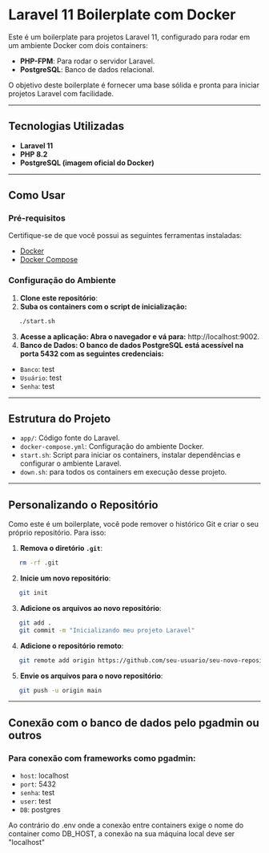 # Laravel 11 Boilerplate com Docker

Este é um boilerplate para projetos Laravel 11, configurado para rodar em um ambiente Docker com dois containers:

- **PHP-FPM**: Para rodar o servidor Laravel.
- **PostgreSQL**: Banco de dados relacional.

O objetivo deste boilerplate é fornecer uma base sólida e pronta para iniciar projetos Laravel com facilidade.

---

## Tecnologias Utilizadas

- **Laravel 11**
- **PHP 8.2**
- **PostgreSQL (imagem oficial do Docker)**

---

## Como Usar

### Pré-requisitos

Certifique-se de que você possui as seguintes ferramentas instaladas:

- [Docker](https://www.docker.com/)
- [Docker Compose](https://docs.docker.com/compose/)

### Configuração do Ambiente

1. **Clone este repositório**:
2. **Suba os containers com o script de inicialização:**
```bash
   ./start.sh
```
3. **Acesse a aplicação: Abra o navegador e vá para:** http://localhost:9002.
4. **Banco de Dados: O banco de dados PostgreSQL está acessível na porta 5432 com as seguintes credenciais:**

- `Banco`: test
- `Usuário`: test
- `Senha`: test

---
## Estrutura do Projeto

- `app/`: Código fonte do Laravel.
- `docker-compose.yml`: Configuração do ambiente Docker.
- `start.sh`: Script para iniciar os containers, instalar dependências e configurar o ambiente Laravel.
- `down.sh`: para todos os containers em execução desse projeto.

---
## Personalizando o Repositório

Como este é um boilerplate, você pode remover o histórico Git e criar o seu próprio repositório. Para isso:

1. **Remova o diretório `.git`**:
```bash
   rm -rf .git
```
2. **Inicie um novo repositório**:
```bash
   git init
```
3. **Adicione os arquivos ao novo repositório**:
```bash
   git add .
   git commit -m "Inicializando meu projeto Laravel"
```
4. **Adicione o repositório remoto**:
```bash
   git remote add origin https://github.com/seu-usuario/seu-novo-repositorio.git
```
5. **Envie os arquivos para o novo repositório**:
```bash
   git push -u origin main
```

---
## Conexão com o banco de dados pelo pgadmin ou outros
### Para conexão com frameworks como pgadmin:
- `host`: localhost
- `port`: 5432
- `senha`: test
- `user`: test
- `DB`: postgres

Ao contrário do .env onde a conexão entre containers exige o nome do container como DB_HOST, a conexão na sua máquina local deve ser "localhost"

